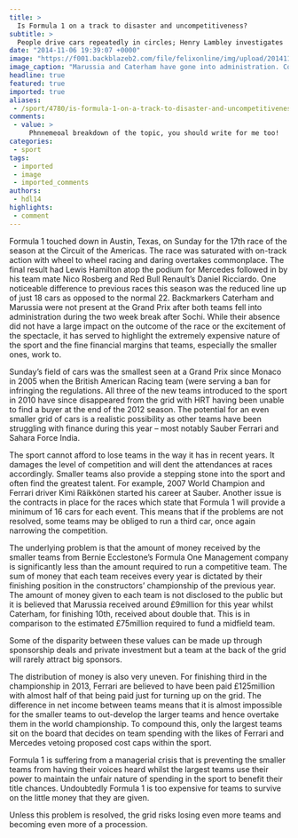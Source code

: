 ```yaml
---
title: >
  Is Formula 1 on a track to disaster and uncompetitiveness?
subtitle: >
  People drive cars repeatedly in circles; Henry Lambley investigates
date: "2014-11-06 19:39:07 +0000"
image: "https://f001.backblazeb2.com/file/felixonline/img/upload/201411061938-cj914-1414711932818_wps_108_file_photo_marussia_f1_te.jpg"
image_caption: "Marussia and Caterham have gone into administration. Could more follow them?"
headline: true
featured: true
imported: true
aliases:
 - /sport/4780/is-formula-1-on-a-track-to-disaster-and-uncompetitiveness
comments:
 - value: >
     Phnnemeoal breakdown of the topic, you should write for me too!
categories:
 - sport
tags:
 - imported
 - image
 - imported_comments
authors:
 - hdl14
highlights:
 - comment
---
```


Formula 1 touched down in Austin, Texas, on Sunday for the 17th race of the season at the Circuit of the Americas. The race was saturated with on-track action with wheel to wheel racing and daring overtakes commonplace. The final result had Lewis Hamilton atop the podium for Mercedes followed in by his team mate Nico Rosberg and Red Bull Renault’s Daniel Ricciardo. One noticeable difference to previous races this season was the reduced line up of just 18 cars as opposed to the normal 22. Backmarkers Caterham and Marussia were not present at the Grand Prix after both teams fell into administration during the two week break after Sochi. While their absence did not have a large impact on the outcome of the race or the excitement of the spectacle, it has served to highlight the extremely expensive nature of the sport and the fine financial margins that teams, especially the smaller ones, work to.

Sunday’s field of cars was the smallest seen at a Grand Prix since Monaco in 2005 when the British American Racing team (were serving a ban for infringing the regulations. All three of the new teams introduced to the sport in 2010 have since disappeared from the grid with HRT having been unable to find a buyer at the end of the 2012 season. The potential for an even smaller grid of cars is a realistic possibility as other teams have been struggling with finance during this year – most notably Sauber Ferrari and Sahara Force India.

The sport cannot afford to lose teams in the way it has in recent years. It damages the level of competition and will dent the attendances at races accordingly. Smaller teams also provide a stepping stone into the sport and often find the greatest talent. For example, 2007 World Champion and Ferrari driver Kimi Räikkönen started his career at Sauber. Another issue is the contracts in place for the races which state that Formula 1 will provide a minimum of 16 cars for each event. This means that if the problems are not resolved, some teams may be obliged to run a third car, once again narrowing the competition.

The underlying problem is that the amount of money received by the smaller teams from Bernie Ecclestone’s Formula One Management company is significantly less than the amount required to run a competitive team. The sum of money that each team receives every year is dictated by their finishing position in the constructors’ championship of the previous year. The amount of money given to each team is not disclosed to the public but it is believed that Marussia received around £9million for this year whilst Caterham, for finishing 10th, received about double that. This is in comparison to the estimated £75million required to fund a midfield team.

Some of the disparity between these values can be made up through sponsorship deals and private investment but a team at the back of the grid will rarely attract big sponsors.

The distribution of money is also very uneven. For finishing third in the championship in 2013, Ferrari are believed to have been paid £125million with almost half of that being paid just for turning up on the grid. The difference in net income between teams means that it is almost impossible for the smaller teams to out-develop the larger teams and hence overtake them in the world championship. To compound this, only the largest teams sit on the board that decides on team spending with the likes of Ferrari and Mercedes vetoing proposed cost caps within the sport.

Formula 1 is suffering from a managerial crisis that is preventing the smaller teams from having their voices heard whilst the largest teams use their power to maintain the unfair nature of spending in the sport to benefit their title chances. Undoubtedly Formula 1 is too expensive for teams to survive on the little money that they are given.

Unless this problem is resolved, the grid risks losing even more teams and becoming even more of a procession.
